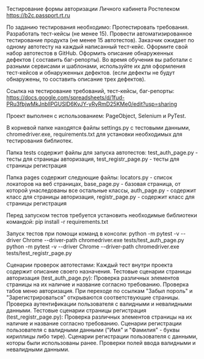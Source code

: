 Тестирование формы авторизации Личного кабинета Ростелеком https://b2c.passport.rt.ru

По заданию тестирования необходимо:
Протестировать требования.
Разработать тест-кейсы (не менее 15).
Провести автоматизированное тестирование продукта (не менее 15 автотестов). Заказчик ожидает по одному автотесту на каждый написанный тест-кейс. Оформите свой набор автотестов в GitHub.
Оформить описание обнаруженных дефектов ( составить баг-репорты). Во время обучения вы работали с разными сервисами и шаблонами, используйте их для оформления тест-кейсов и обнаруженных дефектов. (если дефекты не будут обнаружены, то составить описание трех дефектов).


Ссылка на тестирование требований, тест-кейсы, баг-репорты: https://docs.google.com/spreadsheets/d/1fud-PRu3fbjwMkJnbllPGUSlD6KvJY-yRyRmD25KMe0/edit?usp=sharing

Проект выполнен с использованием: PageObject, Selenium и PyTest.

В корневой папке находятся файлы settings.py с тестовыми данными, chromedriver.exe, requirements.txt для установки необходимых для тестирования библиотек.

Папка tests содержит файлы для запуска автотестов: test_auth_page.py - тесты для страницы авторизация, test_registr_page.py - тесты для страницы регистрация

Папка pages содержит следующие файлы: locators.py - список локаторов на веб страницах, base_page.py - базовая страница, от которой унаследованы все остальные классы, auth_page.py - содержит класс для страницы авторизация, registr_page.py - содержит класс для страницы регистрация

Перед запуском тестов требуется установить необходимые библиотеки командой:
pip install -r requirements.txt

Запуск тестов при помощи команд в консоли:
python -m pytest -v --driver Chrome --driver-path chromedriver.exe tests/test_auth_page.py
python -m pytest -v --driver Chrome --driver-path chromedriver.exe tests/test_registr_page.py

Сценарии проверок автотестами:
Каждый тест внутри проекта содержит описание своего назначения.
Тестовые сценарии страницы авторизация (test_auth_page.py): Проверка различных элементов страницы на их наличие и название согласно требованию. Проверка табов меню авторизация. При переходе по ссылкам "Забыл пороль" и "Зарегистрироваться" открываются соответствующие страницы. Проверка аутентификации пользователя с валидными и невалидными данными.
Тестовые сценарии страницы регистрация (test_registr_page.py): Проверка различных элементов страницы на их наличие и название согласно требованию. Сценарии регистрации пользователя с валидными данными ("Имя" и "Фамилия" - буквы кириллицы либо тире). Сценарии регистрации пользователя с данными, которы были использованы ранее. Проверки полей ввода валидными и невалидными данными.

